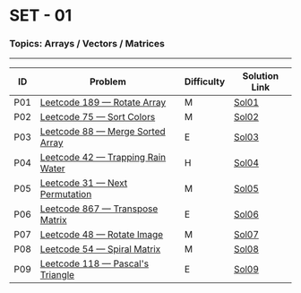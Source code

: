 # SET - 01

### Topics: Arrays / Vectors / Matrices
---

| ID   | Problem                                                                 | Difficulty | Solution Link         |
|------|-------------------------------------------------------------------------|------------|------------------------|
| P01  | [Leetcode 189 — Rotate Array](https://leetcode.com/problems/rotate-array/description/)         | M          | [Sol01](Sols/Sol01.md) |
| P02  | [Leetcode 75 — Sort Colors](https://leetcode.com/problems/sort-colors/description/)             | M          | [Sol02](Sols/Sol02.md) |
| P03  | [Leetcode 88 — Merge Sorted Array](https://leetcode.com/problems/merge-sorted-array/description/) | E          | [Sol03](Sols/Sol03.md) |
| P04  | [Leetcode 42 — Trapping Rain Water](https://leetcode.com/problems/trapping-rain-water/description/) | H          | [Sol04](Sols/Sol04.md) |
| P05  | [Leetcode 31 — Next Permutation](https://leetcode.com/problems/next-permutation/description/)   | M          | [Sol05](Sols/Sol05.md) |
| P06  | [Leetcode 867 — Transpose Matrix](https://leetcode.com/problems/transpose-matrix/description/)  | E          | [Sol06](Sols/Sol06.md) |
| P07  | [Leetcode 48 — Rotate Image](https://leetcode.com/problems/rotate-image/description/)           | M          | [Sol07](Sols/Sol07.md) |
| P08  | [Leetcode 54 — Spiral Matrix](https://leetcode.com/problems/spiral-matrix/description/)         | M          | [Sol08](Sols/Sol08.md) |
| P09  | [Leetcode 118 — Pascal's Triangle](https://leetcode.com/problems/pascals-triangle/)             | E          | [Sol09](Sols/Sol09.md) |

